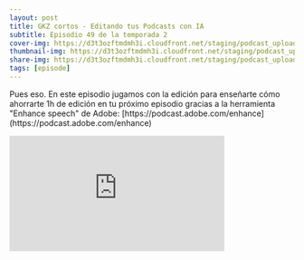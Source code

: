 ```yaml
---
layout: post
title: GKZ cortos - Editando tus Podcasts con IA
subtitle: Episodio 49 de la temporada 2
cover-img: https://d3t3ozftmdmh3i.cloudfront.net/staging/podcast_uploaded_episode/14743809/14743809-1691188572445-713871d5ca4b2.jpg
thumbnail-img: https://d3t3ozftmdmh3i.cloudfront.net/staging/podcast_uploaded_episode/14743809/14743809-1691188572445-713871d5ca4b2.jpg
share-img: https://d3t3ozftmdmh3i.cloudfront.net/staging/podcast_uploaded_episode/14743809/14743809-1691188572445-713871d5ca4b2.jpg
tags: [episode]
---
```


<p>Pues eso. En este episodio jugamos con la edición para enseñarte cómo ahorrarte 1h de edición en tu próximo episodio gracias a la herramienta &quot;Enhance speech&quot; de Adobe: ⁠[https://podcast.adobe.com/enhance](https://podcast.adobe.com/enhance)</p>
<iframe src='https://podcasters.spotify.com/pod/show/geekingzone/embed/episodes/GKZ-cortos---Editando-tus-Podcasts-con-IA-e27nee1' height='204px' width='380px' frameborder='0' scrolling='no'></iframe>